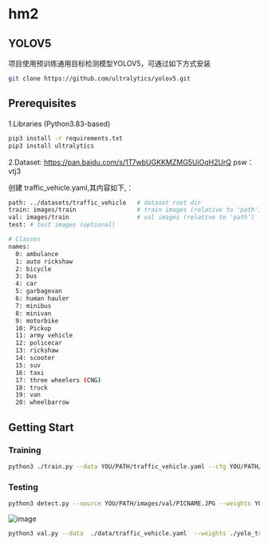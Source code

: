 # hm2
## YOLOV5
项目使用预训练通用目标检测模型YOLOV5，可通过如下方式安装
```bash
git clone https://github.com/ultralytics/yolov5.git
```

## Prerequisites
####
1.Libraries (Python3.83-based)
```bash
pip3 install -r requirements.txt
pip3 install ultralytics
```
2.Dataset: https://pan.baidu.com/s/1T7wbUGKKMZMG5UiOqH2UrQ   psw：vtj3

创建 traffic_vehicle.yaml,其内容如下,：
```bash
path: ../datasets/traffic_vehicle 	# dataset root dir
train: images/train 				# train images (relative to 'path')
val: images/train					# val images (relative to 'path')
test: # test images (optional)

# Classes
names: 
  0: ambulance
  1: auto rickshaw
  2: bicycle
  3: bus
  4: car
  5: garbagevan
  6: human hauler
  7: minibus
  8: minivan
  9: motorbike
  10: Pickup
  11: army vehicle
  12: policecar
  13: rickshaw
  14: scooter
  15: suv
  16: taxi
  17: three wheelers (CNG)
  18: truck
  19: van
  20: wheelbarrow
```

## Getting Start
### Training
```bash
python3 ./train.py --data YOU/PATH/traffic_vehicle.yaml --cfg YOU/PATH/yolov5s_traffic_vehicle.yaml --weights YOU/PATH/yolov5s.pt --batch-size 32 --epochs 50 --name YOU NAME --project yolo_traffic_vehicle
```
### Testing
```bash
python3 detect.py --source YOU/PATH/images/val/PICNAME.JPG --weights YOU/PATH/weights/best.pt --conf-thres 0.4
```
![image](https://github.com/user-attachments/assets/a259dbba-8a6b-4320-9863-eae2d477b311)

```bash
python3 val.py --data  ./data/traffic_vehicle.yaml  --weights ./yolo_traffic_vehicle/epochs300_1/weights/best.pt --batch-size 32
```

